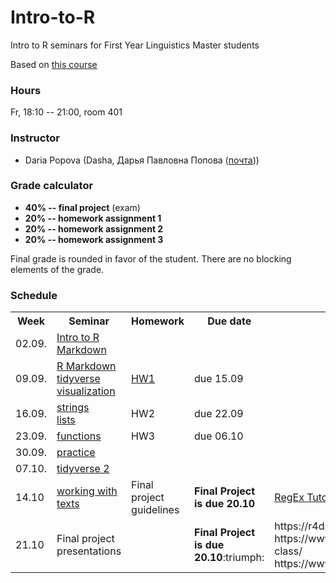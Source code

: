 # Intro-to-R

Intro to R seminars for First Year Linguistics Master students

Based on [this course](https://pozdniakov.github.io/tidy_stats/index.html)

### Hours

Fr, 18:10 -- 21:00, room 401

### Instructor
* Daria Popova (Dasha, Дарья Павловна Попова ([почта](mailto:daschapopowa@gmail.com)))

### Grade calculator
* **40% -- final project** (exam)
* **20% -- homework assignment 1** 
* **20% -- homework assignment 2** 
* **20% -- homework assignment 3** 

Final grade is rounded in favor of the student. There are no blocking elements of the grade.

### Schedule
<table>
  <tr>
    <th>Week</th>
    <th>Seminar</th>
    <th>Homework</th>
    <th>Due date</th>
    <th>Reference</th>
  </tr>
   <tr>
    <td>02.09.</td>
    <td><a href="https://github.com/dashapopova/Intro-to-R/blob/main/04.09/Intro%20to%20R.md">Intro to R</a><br>
    <a href="https://github.com/dashapopova/Intro-to-R/blob/main/04.09/Markdown.md">Markdown</a></td>
    <td></td>
    <td></td>
    <td>
    </td>
  </tr>
  <tr>
    <td>09.09.</td>
    <td><a href="https://github.com/dashapopova/Intro-to-R/blob/main/11.09/exampleRmarkdown.pdf">R Markdown</a><br>
      <a href="https://github.com/dashapopova/Intro-to-R/blob/main/11.09/tidyverse.md">tidyverse</a><br>
      <a href="https://github.com/dashapopova/Intro-to-R/blob/main/11.09/visualization.md">visualization</a>
    </td>
    <td><a href="https://github.com/dashapopova/Intro-to-R/blob/main/HWs/HW1.md">HW1</a></td>
    <td>due 15.09</td>
    <td>
    </td>
  </tr>
    <td>16.09.</td>
    <td><a href="https://github.com/dashapopova/Intro-to-R/blob/main/18.09/strings.Rmd">strings</a><br>
  <a href="https://github.com/dashapopova/Intro-to-R/blob/main/18.09/lists.Rmd">lists</a></td>
    <td>HW2</td>
    <td>due 22.09</td>
    <td></td>
   </tr>
    <tr>
    <td>23.09.</td>
    <td><a href="https://github.com/dashapopova/Intro-to-R/tree/main/25.09">functions</a></td>
    <td>HW3</td>
    <td>due 06.10</td>
    <td>
  </td>
  </tr>
    <tr>
    <td>30.09.</td>
    <td><a href="https://github.com/dashapopova/Intro-to-R/tree/main/25.09">practice</a>
  </td>
    <td></td>
    <td></td>
    <td></td>
  </tr>
    <tr>
    <td>07.10.</td>
    <td><a href="https://github.com/dashapopova/Intro-to-R/tree/main/02.10">tidyverse 2</a>
  </td>
    <td></td>
    <td></td>
    <td></td>
  </tr>
    <tr>
    <td>14.10</td>
    <td>
    <a href="https://github.com/dashapopova/Intro-to-R/tree/main/09.10">working with texts</a>
  </td>
    <td>Final project guidelines</td>
  <td><b>Final Project is due 20.10</b></td>
    <td><a href="https://regexone.com/lesson/introduction_abcs">RegEx Tutorial</a></td>
  </tr>
    <tr>
    <td>21.10</td>
    <td>
      Final project presentations
  </td>
    <td></td>
    <td><b>Final Project is due 20.10</b>:triumph:</td>
    <td>https://r4ds.had.co.nz/index.html<br>
  https://www.datamentor.io/r-programming/s3-class/<br>
  https://www.cyclismo.org/tutorial/R/s3Classes.html</td>
  </tr>
  </tr>
</table>
